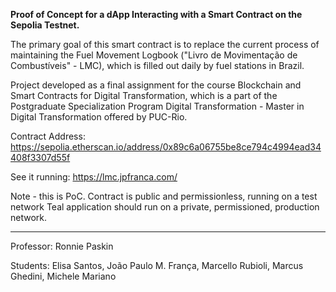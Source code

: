**Proof of Concept for a dApp Interacting with a Smart Contract on the Sepolia Testnet.**

The primary goal of this smart contract is to replace the current process of maintaining the Fuel Movement Logbook ("Livro de Movimentação de Combustíveis" - LMC), which is filled out daily by fuel stations in Brazil.

Project developed as a final assignment for the course Blockchain and Smart Contracts for Digital Transformation, which is a part of the Postgraduate Specialization Program Digital Transformation - Master in Digital Transformation offered by PUC-Rio.

Contract Address: 
https://sepolia.etherscan.io/address/0x89c6a06755be8ce794c4994ead34408f3307d55f

See it running:
https://lmc.jpfranca.com/

Note - this is PoC. Contract is public and permissionless, running on a test network Teal application should run on a private, permissioned, production network.

-------

Professor: Ronnie Paskin

Students: Elisa Santos, João Paulo M. França, Marcello Rubioli, Marcus Ghedini, Michele Mariano
